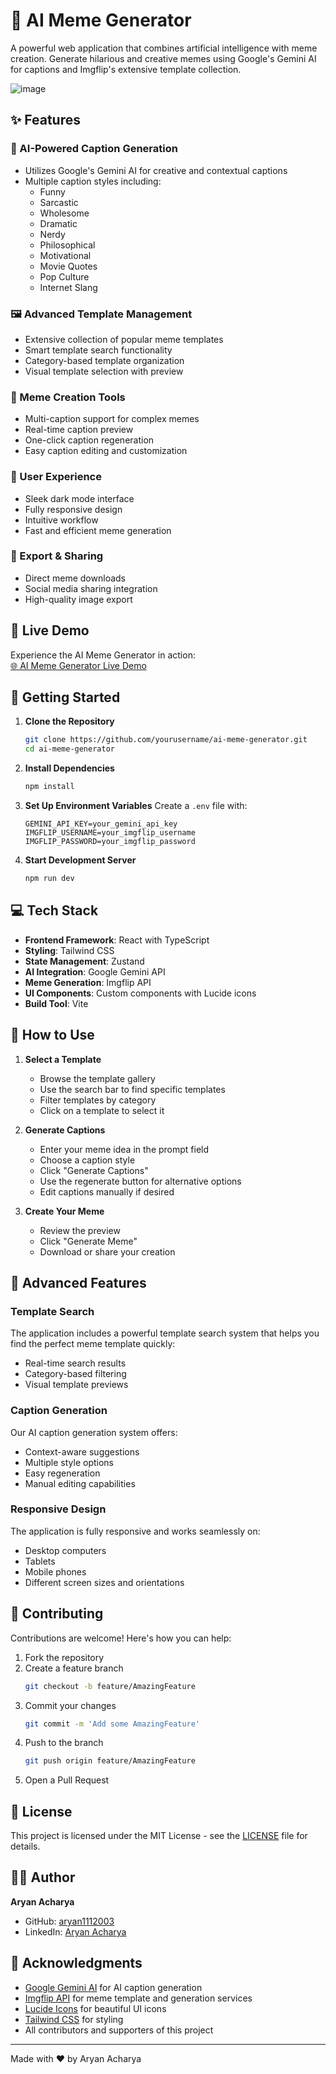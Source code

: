 # 🎨 AI Meme Generator

A powerful web application that combines artificial intelligence with meme creation. Generate hilarious and creative memes using Google's Gemini AI for captions and Imgflip's extensive template collection.

![image](https://github.com/user-attachments/assets/f72f37d2-2660-4b13-83cf-26c92b723123)

## ✨ Features

### 🤖 AI-Powered Caption Generation
- Utilizes Google's Gemini AI for creative and contextual captions
- Multiple caption styles including:
  - Funny
  - Sarcastic
  - Wholesome
  - Dramatic
  - Nerdy
  - Philosophical
  - Motivational
  - Movie Quotes
  - Pop Culture
  - Internet Slang

### 🖼️ Advanced Template Management
- Extensive collection of popular meme templates
- Smart template search functionality
- Category-based template organization
- Visual template selection with preview

### 🎯 Meme Creation Tools
- Multi-caption support for complex memes
- Real-time caption preview
- One-click caption regeneration
- Easy caption editing and customization

### 📱 User Experience
- Sleek dark mode interface
- Fully responsive design
- Intuitive workflow
- Fast and efficient meme generation

### 💾 Export & Sharing
- Direct meme downloads
- Social media sharing integration
- High-quality image export

## 🚀 Live Demo

Experience the AI Meme Generator in action:  
[🌐 AI Meme Generator Live Demo](https://gentle-squirrel-212dfb.netlify.app/)

## 🚀 Getting Started

1. **Clone the Repository**
   ```bash
   git clone https://github.com/yourusername/ai-meme-generator.git
   cd ai-meme-generator
   ```

2. **Install Dependencies**
   ```bash
   npm install
   ```

3. **Set Up Environment Variables**
   Create a `.env` file with:
   ```env
   GEMINI_API_KEY=your_gemini_api_key
   IMGFLIP_USERNAME=your_imgflip_username
   IMGFLIP_PASSWORD=your_imgflip_password
   ```

4. **Start Development Server**
   ```bash
   npm run dev
   ```

## 💻 Tech Stack

- **Frontend Framework**: React with TypeScript
- **Styling**: Tailwind CSS
- **State Management**: Zustand
- **AI Integration**: Google Gemini API
- **Meme Generation**: Imgflip API
- **UI Components**: Custom components with Lucide icons
- **Build Tool**: Vite

## 📖 How to Use

1. **Select a Template**
   - Browse the template gallery
   - Use the search bar to find specific templates
   - Filter templates by category
   - Click on a template to select it

2. **Generate Captions**
   - Enter your meme idea in the prompt field
   - Choose a caption style
   - Click "Generate Captions"
   - Use the regenerate button for alternative options
   - Edit captions manually if desired

3. **Create Your Meme**
   - Review the preview
   - Click "Generate Meme"
   - Download or share your creation

## 🔧 Advanced Features

### Template Search
The application includes a powerful template search system that helps you find the perfect meme template quickly:
- Real-time search results
- Category-based filtering
- Visual template previews

### Caption Generation
Our AI caption generation system offers:
- Context-aware suggestions
- Multiple style options
- Easy regeneration
- Manual editing capabilities

### Responsive Design
The application is fully responsive and works seamlessly on:
- Desktop computers
- Tablets
- Mobile phones
- Different screen sizes and orientations

## 🤝 Contributing

Contributions are welcome! Here's how you can help:

1. Fork the repository
2. Create a feature branch
   ```bash
   git checkout -b feature/AmazingFeature
   ```
3. Commit your changes
   ```bash
   git commit -m 'Add some AmazingFeature'
   ```
4. Push to the branch
   ```bash
   git push origin feature/AmazingFeature
   ```
5. Open a Pull Request

## 📝 License

This project is licensed under the MIT License - see the [LICENSE](LICENSE) file for details.

## 👨‍💻 Author

**Aryan Acharya**  
- GitHub: [aryan1112003](https://github.com/aryan1112003)  
- LinkedIn: [Aryan Acharya](https://www.linkedin.com/in/aryan-acharya-9b939b316/)

## 🙏 Acknowledgments

- [Google Gemini AI](https://cloud.google.com/vertex-ai/docs/generative-ai/model-reference/gemini) for AI caption generation  
- [Imgflip API](https://api.imgflip.com/) for meme template and generation services  
- [Lucide Icons](https://lucide.dev/) for beautiful UI icons  
- [Tailwind CSS](https://tailwindcss.com/) for styling  
- All contributors and supporters of this project  

---

Made with ❤️ by Aryan Acharya
